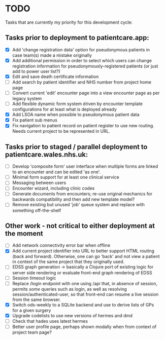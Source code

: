 # TODO

Tasks that are currently my priority for this development cycle:

## Tasks prior to deployment to patientcare.app:

* [x] Add 'change registration data' option for pseudonymous patients in case team(s) made a mistake originally
* [x] Add additional permission in order to select which users can change registration information for pseudonymously-registered patients (or just add to power user list?)
* [x] Edit and save death certificate information
* [ ] Add search by patient identifier and NHS number from project home page
* [ ] Convert current 'edit' encounter page into a view encounter page as per legacy system
* [ ] Add flexible dynamic form system driven by encounter template configurations for at least what is deployed already
* [x] Add LSOA name when possible to pseudonymous patient data
* [x] Fix patient sub menus
* [x] Fix navigation to patient record on patient register to use new routing. Needs current project to be represented in URL.

## Tasks prior to staged / parallel deployment to patientcare.wales.nhs.uk:

* [ ] Develop 'composite form' user interface when multiple forms are linked to an encounter and can be edited 'as one'.
* [ ] Minimal form support for at least one clinical service 
* [ ] Messaging between users
* [ ] Encounter wizard, including clinic codes
* [ ] Generate documents from encounters; re-use original mechanics for backwards compatibility and then add new template model?
* [ ] Remove existing but unused 'job' queue system and replace with something off-the-shelf 

## Other work - not critical to either deployment at the moment

* [ ] Add network connectivity error bar when offline
* [x] Add current project identifier into URL to better support HTML routing (back and forward). Otherwise, one can go 
'back' and not view a patient in context of the same project that they originally used.
* [ ] EDSS graph generation -> basically a Clojure port of existing logic for server side rendering or evaluate front-end graph rendering of EDSS
* [ ] Session timeout logic
* [ ] Replace /login endpoint with one using /api that, in absence of session, permits *some* queries such as login, as well as resolving session/authenticated-user, 
so that front-end can resume a live session from the same browser.
* [x] Switch ods-weekly to a SQLite backend and use to derive lists of GPs for a given surgery
* [x] Upgrade codelists to use new versions of hermes and dmd
* [ ] Check that hades uses latest hermes
* [ ] Better user profile page, perhaps shown modally when from context of project team page?
